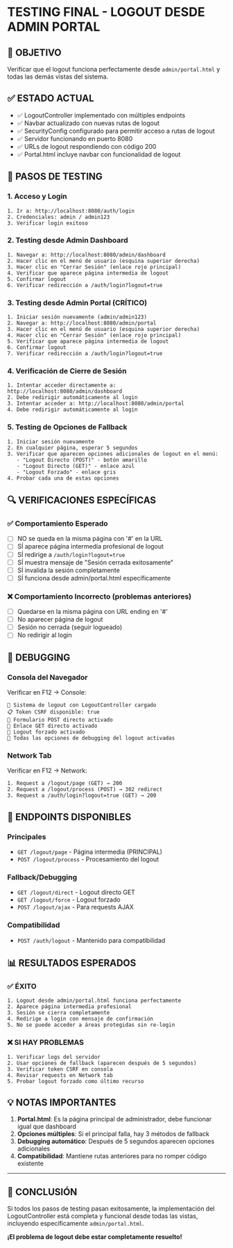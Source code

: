 # TESTING FINAL - LOGOUT DESDE ADMIN PORTAL

## 🎯 OBJETIVO
Verificar que el logout funciona perfectamente desde `admin/portal.html` y todas las demás vistas del sistema.

## ✅ ESTADO ACTUAL
- ✅ LogoutController implementado con múltiples endpoints
- ✅ Navbar actualizado con nuevas rutas de logout
- ✅ SecurityConfig configurado para permitir acceso a rutas de logout
- ✅ Servidor funcionando en puerto 8080
- ✅ URLs de logout respondiendo con código 200
- ✅ Portal.html incluye navbar con funcionalidad de logout

## 🧪 PASOS DE TESTING

### 1. Acceso y Login
```
1. Ir a: http://localhost:8080/auth/login
2. Credenciales: admin / admin123
3. Verificar login exitoso
```

### 2. Testing desde Admin Dashboard
```
1. Navegar a: http://localhost:8080/admin/dashboard
2. Hacer clic en el menú de usuario (esquina superior derecha)
3. Hacer clic en "Cerrar Sesión" (enlace rojo principal)
4. Verificar que aparece página intermedia de logout
5. Confirmar logout
6. Verificar redirección a /auth/login?logout=true
```

### 3. Testing desde Admin Portal (CRÍTICO)
```
1. Iniciar sesión nuevamente (admin/admin123)
2. Navegar a: http://localhost:8080/admin/portal
3. Hacer clic en el menú de usuario (esquina superior derecha)
4. Hacer clic en "Cerrar Sesión" (enlace rojo principal)
5. Verificar que aparece página intermedia de logout
6. Confirmar logout
7. Verificar redirección a /auth/login?logout=true
```

### 4. Verificación de Cierre de Sesión
```
1. Intentar acceder directamente a: http://localhost:8080/admin/dashboard
2. Debe redirigir automáticamente al login
3. Intentar acceder a: http://localhost:8080/admin/portal
4. Debe redirigir automáticamente al login
```

### 5. Testing de Opciones de Fallback
```
1. Iniciar sesión nuevamente
2. En cualquier página, esperar 5 segundos
3. Verificar que aparecen opciones adicionales de logout en el menú:
   - "Logout Directo (POST)" - botón amarillo
   - "Logout Directo (GET)" - enlace azul
   - "Logout Forzado" - enlace gris
4. Probar cada una de estas opciones
```

## 🔍 VERIFICACIONES ESPECÍFICAS

### ✅ Comportamiento Esperado
- [ ] NO se queda en la misma página con '#' en la URL
- [ ] SÍ aparece página intermedia profesional de logout
- [ ] SÍ redirige a `/auth/login?logout=true`
- [ ] SÍ muestra mensaje de "Sesión cerrada exitosamente"
- [ ] SÍ invalida la sesión completamente
- [ ] SÍ funciona desde admin/portal.html específicamente

### ❌ Comportamiento Incorrecto (problemas anteriores)
- [ ] Quedarse en la misma página con URL ending en '#'
- [ ] No aparecer página de logout
- [ ] Sesión no cerrada (seguir logueado)
- [ ] No redirigir al login

## 🐛 DEBUGGING

### Consola del Navegador
Verificar en F12 → Console:
```
🔧 Sistema de logout con LogoutController cargado
📋 Token CSRF disponible: true
🔧 Formulario POST directo activado
🔧 Enlace GET directo activado
🔧 Logout forzado activado
🔧 Todas las opciones de debugging del logout activadas
```

### Network Tab
Verificar en F12 → Network:
```
1. Request a /logout/page (GET) → 200
2. Request a /logout/process (POST) → 302 redirect
3. Request a /auth/login?logout=true (GET) → 200
```

## 🚀 ENDPOINTS DISPONIBLES

### Principales
- `GET /logout/page` - Página intermedia (PRINCIPAL)
- `POST /logout/process` - Procesamiento del logout

### Fallback/Debugging
- `GET /logout/direct` - Logout directo GET
- `GET /logout/force` - Logout forzado
- `POST /logout/ajax` - Para requests AJAX

### Compatibilidad
- `POST /auth/logout` - Mantenido para compatibilidad

## 📊 RESULTADOS ESPERADOS

### ✅ ÉXITO
```
1. Logout desde admin/portal.html funciona perfectamente
2. Aparece página intermedia profesional
3. Sesión se cierra completamente
4. Redirige a login con mensaje de confirmación
5. No se puede acceder a áreas protegidas sin re-login
```

### ❌ SI HAY PROBLEMAS
```
1. Verificar logs del servidor
2. Usar opciones de fallback (aparecen después de 5 segundos)
3. Verificar token CSRF en consola
4. Revisar requests en Network tab
5. Probar logout forzado como último recurso
```

## 💡 NOTAS IMPORTANTES

1. **Portal.html**: Es la página principal de administrador, debe funcionar igual que dashboard
2. **Opciones múltiples**: Si el principal falla, hay 3 métodos de fallback
3. **Debugging automático**: Después de 5 segundos aparecen opciones adicionales
4. **Compatibilidad**: Mantiene rutas anteriores para no romper código existente

---

## 🎉 CONCLUSIÓN
Si todos los pasos de testing pasan exitosamente, la implementación del LogoutController está completa y funcional desde todas las vistas, incluyendo específicamente `admin/portal.html`.

**¡El problema de logout debe estar completamente resuelto!**
